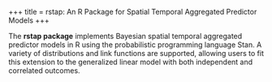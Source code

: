 +++
title = rstap: An R Package for Spatial Temporal Aggregated Predictor Models
+++

The **rstap package** implements Bayesian spatial temporal aggregated predictor models in R using
the probabilistic programming language Stan. A variety of distributions and link functions are
supported, allowing users to fit this extension to the generalized linear model with both independent
and correlated outcomes.

